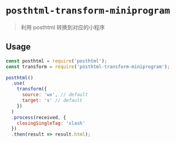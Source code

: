 # `posthtml-transform-miniprogram`

> 利用 posthtml 转换到对应的小程序

## Usage

```js
const posthtml = require('posthtml');
const transform = require('posthtml-transform-miniprogram');

posthtml()
  .use(
    transform({
      source: 'wx', // default
      target: 's' // default
    })
  )
  .process(received, {
    closingSingleTag: 'slash'
  })
  .then(result => result.html);
```
